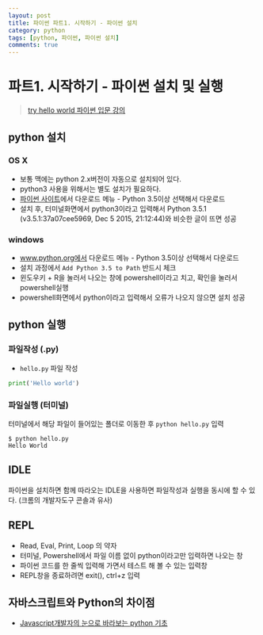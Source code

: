 ```yaml
---
layout: post
title: 파이썬 파트1. 시작하기 - 파이썬 설치
category: python
tags: [python, 파이썬, 파이썬 설치]
comments: true
---
```

# 파트1. 시작하기 - 파이썬 설치 및 실행
> [try hello world 파이썬 입문 강의 ](http://tryhelloworld.co.kr/courses/%ED%8C%8C%EC%9D%B4%EC%8D%AC-%EC%9E%85%EB%AC%B8)      

## python 설치
### OS X
- 보통 맥에는 python 2.x버전이 자동으로 설치되어 있다.
- python3 사용을 위해서는 별도 설치가 필요하다.
- [파이썬 사이트](www.python.org)에서 다운로드 메뉴 - Python 3.5이상 선택해서 다운로드
- 설치 후, 터미널화면에서 python3이라고 입력해서 Python 3.5.1 (v3.5.1:37a07cee5969, Dec 5 2015, 21:12:44)와 비슷한 글이 뜨면 성공

### windows
- www.python.org에서 다운로드 메뉴 - Python 3.5이상 선택해서 다운로드
- 설치 과정에서 `Add Python 3.5 to Path` 반드시 체크
- 윈도우키 + R을 눌러서 나오는 창에 powershell이라고 치고, 확인을 눌러서 powershell실행
- powershell화면에서 python이라고 입력해서 오류가 나오지 않으면 설치 성공


## python 실행

### 파일작성 (.py)
- `hello.py` 파일 작성
```python
print('Hello world')
```
### 파일실행 (터미널)
터미널에서 해당 파일이 들어있는 폴더로 이동한 후 `python hello.py` 입력
```
$ python hello.py
Hello World
```

## IDLE
파이썬을 설치하면 함께 따라오는 IDLE을 사용하면 파일작성과 실행을 동시에 할 수 있다. (크롬의 개발자도구 콘솔과 유사)

## REPL
- Read, Eval, Print, Loop 의 약자
- 터미널, Powershell에서 파일 이름 없이 python이라고만 입력하면 나오는 창
- 파이썬 코드를 한 줄씩 입력해 가면서 테스트 해 볼 수 있는 입력창
- REPL창을 종료하려면 exit(), ctrl+z 입력

## 자바스크립트와 Python의 차이점
- [Javascript개발자의 눈으로 바라보는 python 기초](https://www.slideshare.net/jisuyoun/javascript-python)
